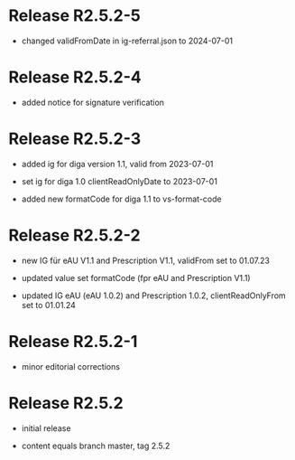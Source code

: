 # Release R2.5.2-5
- changed validFromDate in ig-referral.json to 2024-07-01

# Release R2.5.2-4
- added notice for signature verification

# Release R2.5.2-3
- added ig for diga version 1.1, valid from 2023-07-01

- set ig for diga 1.0 clientReadOnlyDate to 2023-07-01

- added new formatCode for diga 1.1 to vs-format-code

# Release R2.5.2-2
- new IG für eAU V1.1 and Prescription V1.1, validFrom set to 01.07.23

- updated value set formatCode (fpr eAU and Prescription V1.1)

- updated IG eAU (eAU 1.0.2) and Prescription 1.0.2, clientReadOnlyFrom set to 01.01.24

# Release R2.5.2-1
- minor editorial corrections

# Release R2.5.2
- initial release

- content equals branch master, tag 2.5.2

